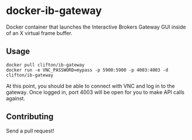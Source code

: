 # docker-ib-gateway

Docker container that launches the Interactive Brokers Gateway GUI inside of an X virtual frame buffer.

## Usage

    docker pull clifton/ib-gateway
    docker run -e VNC_PASSWORD=mypass -p 5900:5900 -p 4003:4003 -d clifton/ib-gateway

At this point, you should be able to connect with VNC and log in to the gateway. Once logged in, port 4003 will be open for you to make API calls against.

## Contributing

Send a pull request!
